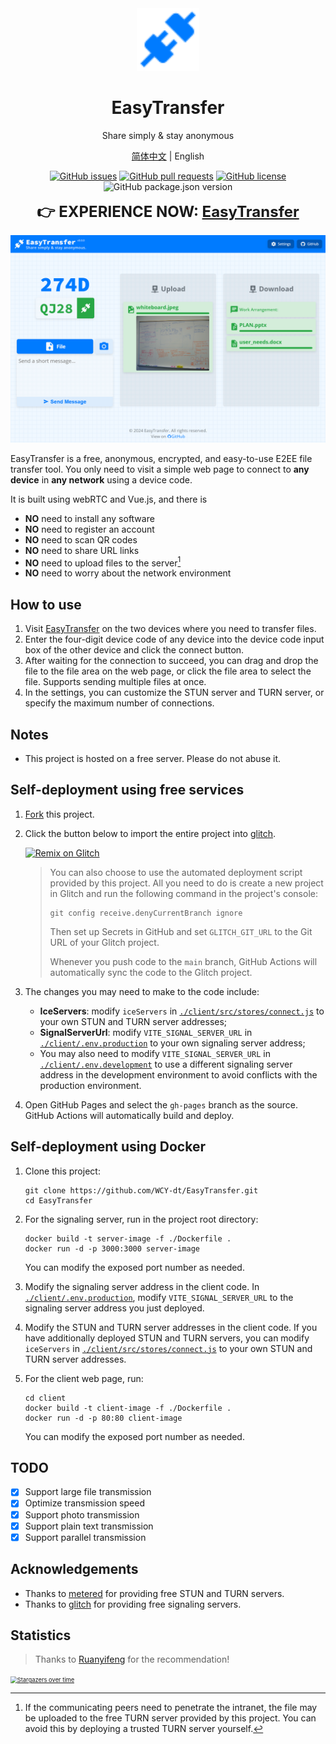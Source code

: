 <div align="center">
<img src="client/public/favicon.svg" alt="logo" width="100" height="100" />

<h1>EasyTransfer</h1>

Share simply & stay anonymous

[简体中文](README_ZH-cn.md) | English

[![GitHub issues](https://img.shields.io/github/issues/WCY-dt/EasyTransfer)](https://github.com/WCY-dt/EasyTransfer/issues) [![GitHub pull requests](https://img.shields.io/github/issues-pr/WCY-dt/EasyTransfer)](https://github.com/WCY-dt/EasyTransfer/pulls) [![GitHub license](https://img.shields.io/github/license/WCY-dt/EasyTransfer)](https://github.com/WCY-dt/EasyTransfer/blob/main/LICENSE) ![GitHub package.json version](https://img.shields.io/github/package-json/v/WCY-dt/EasyTransfer?filename=client%2Fpackage.json)

<strong style="font-size: 24px;">👉 EXPERIENCE NOW: <a href="https://file.ch3nyang.top/">EasyTransfer</a></strong>

</div>

![Sample](./example.png)

EasyTransfer is a free, anonymous, encrypted, and easy-to-use E2EE file transfer tool. You only need to visit a simple web page to connect to **any device** in **any network** using a device code.

It is built using webRTC and Vue.js, and there is

- **NO** need to install any software
- **NO** need to register an account
- **NO** need to scan QR codes
- **NO** need to share URL links
- **NO** need to upload files to the server[^1]
- **NO** need to worry about the network environment

## How to use

1. Visit [EasyTransfer](https://file.ch3nyang.top/) on the two devices where you need to transfer files.
2. Enter the four-digit device code of any device into the device code input box of the other device and click the connect button.
3. After waiting for the connection to succeed, you can drag and drop the file to the file area on the web page, or click the file area to select the file. Supports sending multiple files at once.
4. In the settings, you can customize the STUN server and TURN server, or specify the maximum number of connections.

## Notes

- This project is hosted on a free server. Please do not abuse it.

## Self-deployment using free services

1. [Fork](https://github.com/WCY-dt/EasyTransfer/fork) this project.

2. Click the button below to import the entire project into [glitch](https://glitch.com/).

   [![Remix on Glitch](https://cdn.glitch.com/2703baf2-b643-4da7-ab91-7ee2a2d00b5b%2Fremix-button.svg)](https://glitch.com/edit/#!/import/github/WCY-dt/EasyTransfer)

   > You can also choose to use the automated deployment script provided by this project. All you need to do is create a new project in Glitch and run the following command in the project's console:
   >
   > ```shell
   > git config receive.denyCurrentBranch ignore
   > ```
   >
   > Then set up Secrets in GitHub and set `GLITCH_GIT_URL` to the Git URL of your Glitch project.
   >
   > Whenever you push code to the `main` branch, GitHub Actions will automatically sync the code to the Glitch project.

3. The changes you may need to make to the code include:

   - **IceServers**: modify `iceServers` in [`./client/src/stores/connect.js`](./client/src/stores/setting.ts) to your own STUN and TURN server addresses;
   - **SignalServerUrl**: modify `VITE_SIGNAL_SERVER_URL` in [`./client/.env.production`](./client/.env.production) to your own signaling server address;
   - You may also need to modify `VITE_SIGNAL_SERVER_URL` in [`./client/.env.development`](./client/.env.development) to use a different signaling server address in the development environment to avoid conflicts with the production environment.

4. Open GitHub Pages and select the `gh-pages` branch as the source. GitHub Actions will automatically build and deploy.

## Self-deployment using Docker

1. Clone this project:

   ```shell
   git clone https://github.com/WCY-dt/EasyTransfer.git
   cd EasyTransfer
   ```

2. For the signaling server, run in the project root directory:

   ```shell
   docker build -t server-image -f ./Dockerfile .
   docker run -d -p 3000:3000 server-image
   ```

   You can modify the exposed port number as needed.

3. Modify the signaling server address in the client code. In [`./client/.env.production`](./client/.env.production), modify `VITE_SIGNAL_SERVER_URL` to the signaling server address you just deployed.

4. Modify the STUN and TURN server addresses in the client code. If you have additionally deployed STUN and TURN servers, you can modify `iceServers` in [`./client/src/stores/connect.js`](./client/src/stores/setting.ts) to your own STUN and TURN server addresses.

5. For the client web page, run:

   ```shell
   cd client
   docker build -t client-image -f ./Dockerfile .
   docker run -d -p 80:80 client-image
   ```

   You can modify the exposed port number as needed.

## TODO

- [x] Support large file transmission
- [x] Optimize transmission speed
- [x] Support photo transmission
- [x] Support plain text transmission
- [x] Support parallel transmission

## Acknowledgements

- Thanks to [metered](https://www.metered.ca/) for providing free STUN and TURN servers.
- Thanks to [glitch](https://glitch.com/) for providing free signaling servers.

[^1]: If the communicating peers need to penetrate the intranet, the file may be uploaded to the free TURN server provided by this project. You can avoid this by deploying a trusted TURN server yourself.

## Statistics

> Thanks to [Ruanyifeng](http://www.ruanyifeng.com/blog/2024/12/weekly-issue-329.html) for the recommendation!

[<img src="https://starchart.cc/WCY-dt/EasyTransfer.svg?axis=%23343a40&line=%23007bff" alt="Stargazers over time" style="zoom: 67%;" />](https://starchart.cc/WCY-dt/EasyTransfer)
